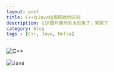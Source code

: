 ```yaml
---
layout: post
title: C++与Java垃圾回收的区别
description: GIF图片展示的太形象了，笑尿了
category: blog
tags : [C++, Java, Hello]
---
```


![C++](https://raw.githubusercontent.com/zieckey/blog/master/image/C++-VS-Java-GC/GC-C++.gif)

![Java](https://raw.githubusercontent.com/zieckey/blog/master/image/C++-VS-Java-GC/GC-Java.gif)
